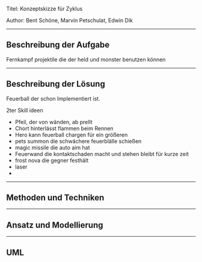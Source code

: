 Titel: Konzeptskizze für Zyklus

Author: Bent Schöne, Marvin Petschulat, Edwin Dik

---
## Beschreibung der Aufgabe

Fernkampf projektile die der held und monster benutzen können

---

## Beschreibung der Lösung

Feuerball der schon Implementiert ist.

2ter Skill ideen
- Pfeil, der von wänden, ab prellt
- Chort hinterlässt flammen beim Rennen
- Hero kann feuerball chargen für ein größeren
- pets summon die schwächere feuerblälle schießen
- magic missile die auto aim hat
- Feuerwand die kontaktschaden macht und stehen bleibt für kurze zeit
- frost nova die gegner festhält
- laser
-

---

## Methoden und Techniken


---

## Ansatz und Modellierung


---

## UML
